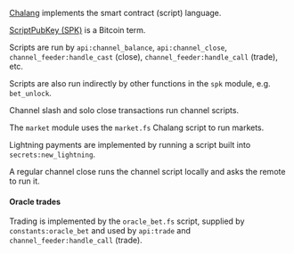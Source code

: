 [Chalang](https://github.com/zack-bitcoin/chalang) implements the smart contract (script) language.

[ScriptPubKey (SPK)](https://bitcoin.org/en/glossary/pubkey-script) is a Bitcoin term.

Scripts are run by `api:channel_balance`, `api:channel_close`, `channel_feeder:handle_cast` (close), `channel_feeder:handle_call` (trade), etc.

Scripts are also run indirectly by other functions in the `spk` module, e.g. `bet_unlock`.

Channel slash and solo close transactions run channel scripts. 

The `market` module uses the `market.fs` Chalang script to run markets.

Lightning payments are implemented by running a script built into `secrets:new_lightning`.

A regular channel close runs the channel script locally and asks the remote to run it.

#### Oracle trades

Trading is implemented by the `oracle_bet.fs` script, supplied by `constants:oracle_bet` and used by `api:trade` and `channel_feeder:handle_call` (trade).


